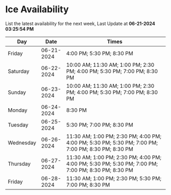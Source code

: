 # Ice Availability

List the latest availability for the next week, Last Update at **06-21-2024 03:25:54 PM**

| Day         | Date        | Times       |
| ----------- | ----------- | ----------- |
|Friday|06-21-2024|4:00 PM; 5:30 PM; 8:30 PM|
|Saturday|06-22-2024|10:00 AM; 11:30 AM; 1:00 PM; 2:30 PM; 4:00 PM; 5:30 PM; 7:00 PM; 8:30 PM|
|Sunday|06-23-2024|10:00 AM; 11:30 AM; 1:00 PM; 2:30 PM; 4:00 PM; 5:30 PM; 7:00 PM; 8:30 PM|
|Monday|06-24-2024|8:30 PM|
|Tuesday|06-25-2024|5:30 PM; 7:00 PM; 8:30 PM|
|Wednesday|06-26-2024|11:30 AM; 1:00 PM; 2:30 PM; 4:00 PM; 4:00 PM; 5:30 PM; 5:30 PM; 7:00 PM; 7:00 PM; 8:30 PM; 8:30 PM|
|Thursday|06-27-2024|11:30 AM; 1:00 PM; 2:30 PM; 4:00 PM; 4:00 PM; 5:30 PM; 5:30 PM; 7:00 PM; 7:00 PM; 8:30 PM; 8:30 PM|
|Friday|06-28-2024|11:30 AM; 1:00 PM; 2:30 PM; 5:30 PM; 7:00 PM; 8:30 PM|
